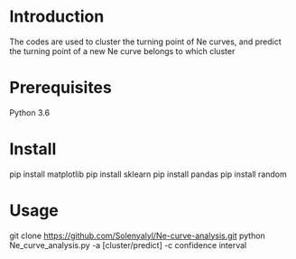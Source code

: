 # Introduction
The codes are used to cluster the turning point of Ne curves, and predict the turning point of a new Ne curve belongs to which cluster
# Prerequisites
Python 3.6
# Install
pip install matplotlib
pip install sklearn
pip install pandas
pip install random
# Usage
git clone https://github.com/Solenyalyl/Ne-curve-analysis.git
python Ne_curve_analysis.py -a [cluster/predict] -c confidence interval <your Ne curves>

